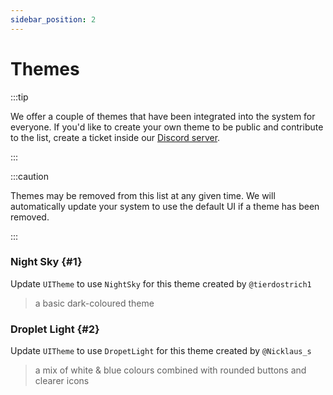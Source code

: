 ```yaml
---
sidebar_position: 2
---
```


# Themes

:::tip

We offer a couple of themes that have been integrated into the system for everyone. If you'd like to create your own theme to be public and contribute to the list, create a ticket inside our [Discord server](https://discord.gg/QVaxp9t).

:::

:::caution

Themes may be removed from this list at any given time. We will automatically update your system to use the default UI if a theme has been removed.

:::

### Night Sky {#1}
Update `UITheme` to use `NightSky` for this theme created by `@tierdostrich1`
> a basic dark-coloured theme

### Droplet Light {#2}
Update `UITheme` to use `DropetLight` for this theme created by `@Nicklaus_s`
> a mix of white & blue colours combined with rounded buttons and clearer icons
